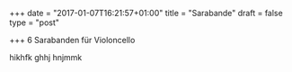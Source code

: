 +++
date = "2017-01-07T16:21:57+01:00"
title = "Sarabande"
draft = false
type = "post"

+++
6 Sarabanden für Violoncello

hikhfk ghhj hnjmmk 
